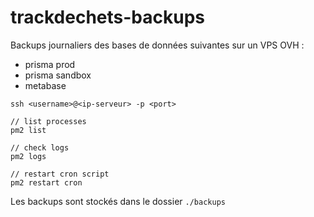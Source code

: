 # trackdechets-backups

Backups journaliers des bases de données suivantes sur un VPS OVH :
- prisma prod
- prisma sandbox
- metabase

```
ssh <username>@<ip-serveur> -p <port>

// list processes
pm2 list

// check logs
pm2 logs

// restart cron script
pm2 restart cron
```

Les backups sont stockés dans le dossier `./backups`